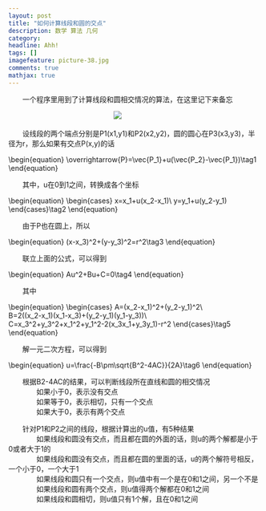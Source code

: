 ```yaml
---
layout: post
title: "如何计算线段和圆的交点"
description: 数学 算法 几何
category: 
headline: Ahh!
tags: []
imagefeature: picture-38.jpg
comments: true
mathjax: true
---
```




　　一个程序里用到了计算线段和圆相交情况的算法，在这里记下来备忘




　　　　　　　　　　　　　　　![][1]




　　设线段的两个端点分别是P1(x1,y1)和P2(x2,y2)，圆的圆心在P3(x3,y3)，半径为r，那么如果有交点P(x,y)的话




\begin{equation}
\overrightarrow{P}=\vec{P_1}+u(\vec{P_2}-\vec{P_1})\tag1
\end{equation}




　　其中，u在0到1之间，转换成各个坐标




\begin{equation}
\begin{cases}
x=x_1+u(x_2-x_1)\\
y=y_1+u(y_2-y_1)
\end{cases}\tag2
\end{equation} 




　　由于P也在圆上，所以




\begin{equation}
(x-x_3)^2+(y-y_3)^2=r^2\tag3
\end{equation}




　　联立上面的公式，可以得到




\begin{equation}
Au^2+Bu+C=0\tag4
\end{equation} 




　　其中




\begin{equation}
\begin{cases}
A=(x_2-x_1)^2+(y_2-y_1)^2\\<br>
B=2((x_2-x_1)(x_1-x_3)+(y_2-y_1)(y_1-y_3))\\<br>
C=x_3^2+y_3^2+x_1^2+y_1^2-2(x_3x_1+y_3y_1)-r^2
\end{cases}\tag5
\end{equation} 




　　解一元二次方程，可以得到




\begin{equation}
u=\frac{-B\pm\sqrt{B^2-4AC}}{2A}\tag6
\end{equation}




　　根据B2-4AC的结果，可以判断线段所在直线和圆的相交情况<br>
　　　　如果小于0，表示没有交点<br>
　　　　如果等于0，表示相切，只有一个交点<br>
　　　　如果大于0，表示有两个交点<br>



　　针对P1和P2之间的线段，根据计算出的u值，有5种结果<br>
　　　　如果线段和圆没有交点，而且都在圆的外面的话，则u的两个解都是小于0或者大于1的<br>
　　　　如果线段和圆没有交点，而且都在圆的里面的话，u的两个解符号相反，一个小于0，一个大于1<br>
　　　　如果线段和圆只有一个交点，则u值中有一个是在0和1之间，另一个不是<br>
　　　　如果线段和圆有两个交点，则u值得两个解都在0和1之间<br>
　　　　如果线段和圆相切，则u值只有1个解，且在0和1之间<br>




  [1]: http://thecodeway.com/blog/wp-content/uploads/2015/01/csi.gif